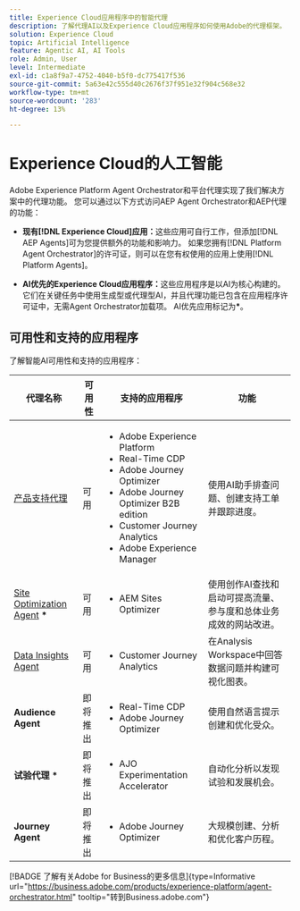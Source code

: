 ```yaml
---
title: Experience Cloud应用程序中的智能代理
description: 了解代理AI以及Experience Cloud应用程序如何使用Adobe的代理框架。
solution: Experience Cloud
topic: Artificial Intelligence
feature: Agentic AI, AI Tools
role: Admin, User
level: Intermediate
exl-id: c1a8f9a7-4752-4040-b5f0-dc775417f536
source-git-commit: 5a63e42c555d40c2676f37f951e32f904c568e32
workflow-type: tm+mt
source-wordcount: '283'
ht-degree: 13%

---
```


# Experience Cloud的人工智能

Adobe Experience Platform Agent Orchestrator和平台代理实现了我们解决方案中的代理功能。 您可以通过以下方式访问AEP Agent Orchestrator和AEP代理的功能：

* **现有[!DNL Experience Cloud]应用：**&#x200B;这些应用可自行工作，但添加[!DNL AEP Agents]可为您提供额外的功能和影响力。 如果您拥有[!DNL Platform Agent Orchestrator]的许可证，则可以在您有权使用的应用上使用[!DNL Platform Agents]。

* **AI优先的Experience Cloud应用程序：**&#x200B;这些应用程序是以AI为核心构建的。 它们在关键任务中使用生成型或代理型AI，并且代理功能已包含在应用程序许可证中，无需Agent Orchestrator加载项。 AI优先应用标记为<b>*</b>。

## 可用性和支持的应用程序

了解智能AI可用性和支持的应用程序：

| 代理名称 | 可用性 | 支持的应用程序 | 功能 |
|---|----------|------------|----------|
| [产品支持代理](https://experienceleague.adobe.com/en/docs/experience-platform/ai-assistant/new-features/customer-support) | 可用 | <ul><li>Adobe Experience Platform</li><li>Real-Time CDP</li><li>Adobe Journey Optimizer</li><li>Adobe Journey Optimizer B2B edition</li><li>Customer Journey Analytics</li><li>Adobe Experience Manager</li></ul> | 使用AI助手排查问题、创建支持工单并跟踪进度。 |
| [Site Optimization Agent](https://experienceleague.adobe.com/zh-hans/docs/experience-manager-sites-optimizer/content/home) <b>*</b> | 可用 | <ul><li>AEM Sites Optimizer</li></ul> | 使用创作AI查找和启动可提高流量、参与度和总体业务成效的网站改进。 |
| [Data Insights Agent](https://experienceleague.adobe.com/en/docs/analytics-platform/using/cja-overview/cja-b2c-overview/data-analysis-ai) | 可用 | <ul><li>Customer Journey Analytics</li></ul> | 在Analysis Workspace中回答数据问题并构建可视化图表。 |
| **Audience Agent** | 即将推出 | <ul><li>Real-Time CDP</li><li>Adobe Journey Optimizer</li></ul> | 使用自然语言提示创建和优化受众。 |
| **试验代理** <b>*</b> | 即将推出 | <ul><li>AJO Experimentation Accelerator</li></ul> | 自动化分析以发现试验和发展机会。 |
| **Journey Agent** | 即将推出 | <ul><li>Adobe Journey Optimizer</li></ul> | 大规模创建、分析和优化客户历程。 |

[!BADGE 了解有关Adobe for Business的更多信息]{type=Informative url="https://business.adobe.com/products/experience-platform/agent-orchestrator.html" tooltip="转到Business.adobe.com"}








